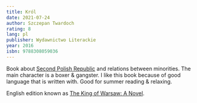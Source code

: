 ```yaml
---
title: Król
date: 2021-07-24
author: Szczepan Twardoch
rating: 8
lang: pl
publisher: Wydawnictwo Literackie
year: 2016
isbn: 9788308059036
---
```


Book about [Second Polish Republic](https://en.wikipedia.org/wiki/Second_Polish_Republic) and relations between minorities. The main character is a boxer & gangster. I like this book because of good language that is written with. Good for summer reading & relaxing.

English edition known as [The King of Warsaw: A Novel](https://www.amazon.com/King-Warsaw-Novel-Szczepan-Twardoch/dp/1542044448).
